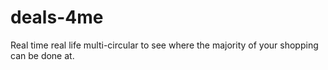 # deals-4me
Real time real life multi-circular to see where the majority of your shopping can be done at.
